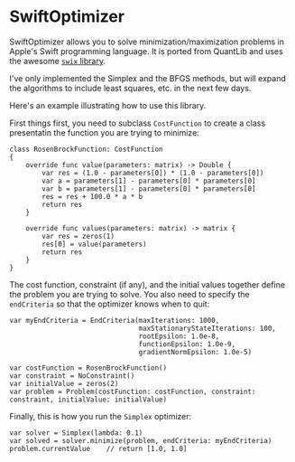 SwiftOptimizer
=========

SwiftOptimizer allows you to solve minimization/maximization problems in Apple's Swift programming language. It is ported from QuantLib and uses the awesome [`swix` library](http://swix.readthedocs.org/en/latest/index.html).

I've only implemented the Simplex and the BFGS methods, but will expand the algorithms to include least squares, etc. in the next few days.

Here's an example illustrating how to use this library.

First things first, you need to subclass `CostFunction` to create a class presentatin the function you are trying to minimize:

    class RosenBrockFunction: CostFunction
    {
        override func value(parameters: matrix) -> Double {
            var res = (1.0 - parameters[0]) * (1.0 - parameters[0])
            var a = parameters[1] - parameters[0] * parameters[0]
            var b = parameters[1] - parameters[0] * parameters[0]
            res = res + 100.0 * a * b
            return res
        }

        override func values(parameters: matrix) -> matrix {
            var res = zeros(1)
            res[0] = value(parameters)
            return res
        }
    }

The cost function, constraint (if any), and the initial values together define the problem you are trying to solve. You also need to specify the `endCriteria` so that the optimizer knows when to quit:

    var myEndCriteria = EndCriteria(maxIterations: 1000, 
                                    maxStationaryStateIterations: 100, 
                                    rootEpsilon: 1.0e-8, 
                                    functionEpsilon: 1.0e-9, 
                                    gradientNormEpsilon: 1.0e-5)

    var costFunction = RosenBrockFunction()
    var constraint = NoConstraint()
    var initialValue = zeros(2)
    var problem = Problem(costFunction: costFunction, constraint: constraint, initialValue: initialValue)

Finally, this is how you run the `Simplex` optimizer:

    var solver = Simplex(lambda: 0.1)
    var solved = solver.minimize(problem, endCriteria: myEndCriteria)
    problem.currentValue    // return [1.0, 1.0]